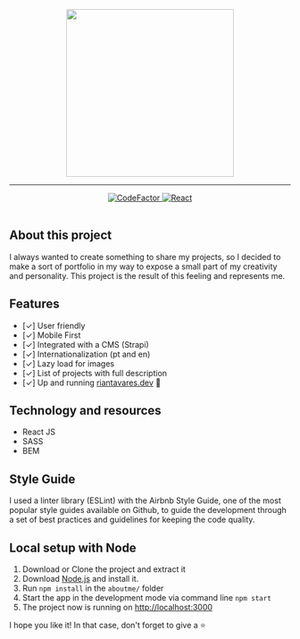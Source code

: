 <div align="center">
  <a href="https://github.com/RianTavares/riantavares.github.io" alt="Rian Tavares Dev">
    <img width="300px" src="https://raw.githubusercontent.com/RianTavares/riantavares.github.io/master/aboutme/src/assets/imgs/rian-tavares-logo.png">
  </a>
</div>

<hr />

<div align="center">
    <a href="https://www.codefactor.io/repository/github/riantavares/riantavares.github.io">
        <img src="https://www.codefactor.io/repository/github/riantavares/riantavares.github.io/badge" alt="CodeFactor" />
    </a>
    <a href="https://github.com/facebook/react">
        <img src="https://img.shields.io/badge/.-React-%2361DAFB?logo=react" alt="React" />
    </a>
</div>
<br />

## About this project
I always wanted to create something to share my projects, so I decided to make a sort of portfolio in my way to expose a small part of my creativity and personality. This project is the result of this feeling and represents me. 


## Features

- [✓] User friendly
- [✓] Mobile First
- [✓] Integrated with a CMS (Strapi)
- [✓] Internationalization (pt and en)
- [✓] Lazy load for images
- [✓] List of projects with full description
- [✓] Up and running [riantavares.dev](https://www.riantavares.dev/) 🚀

## Technology and resources
- React JS
- SASS
- BEM

## Style Guide
I used a linter library (ESLint) with the Airbnb Style Guide, one of the most popular style guides available on Github, to guide the development through a set of best practices and guidelines for keeping the code quality.

## Local setup with Node

1. Download or Clone the project and extract it
2. Download [Node.js](https://nodejs.org/it/) and install it.
3. Run `npm install` in the `aboutme/` folder
4. Start the app in the development mode via command line `npm start`
5. The project now is running on [http://localhost:3000](http://localhost:3000)


I hope you like it! In that case, don't forget to give a ⭐         
